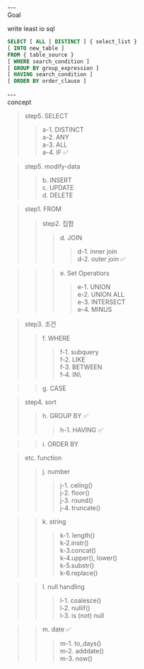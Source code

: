 ---\
Goal


write least io sql


```sql
SELECT [ ALL | DISTINCT ] { select_list }
[ INTO new_table ]
FROM { table_source }
[ WHERE search_condition ]
[ GROUP BY group_expression ]
[ HAVING search_condition ]
[ ORDER BY order_clause ]
```

---\
concept


>step5. SELECT
>>a-1. DISTINCT\
>>a-2. ANY\
>>a-3. ALL\
>>a-4. IF :white_check_mark:

>step5. modify-data
>>b. INSERT\
>>c. UPDATE\
>>d. DELETE

>step1. FROM
>>step2. 집합
>>>d. JOIN
>>>>d-1. inner join\
>>>>d-2. outer join :white_check_mark:

>>>e. Set Operatiors
>>>>e-1. UNION\
>>>>e-2. UNION ALL\
>>>>e-3. INTERSECT\
>>>>e-4. MINUS

>step3. 조건
>>f. WHERE
>>>f-1. subquery\
>>>f-2. LIKE\
>>>f-3. BETWEEN\
>>>f-4. IN\

>>g. CASE

>step4. sort
>>h. GROUP BY :white_check_mark:
>>>h-1. HAVING :white_check_mark:

>>i. ORDER BY

>etc. function
>>j. number
>>>j-1. celing()\
>>>j-2. floor()\
>>>j-3. round()\
>>>j-4. truncate()

>>k. string
>>>k-1. length()\
>>>k-2.instr()\
>>>k-3.concat()\
>>>k-4.upper(), lower()\
>>>k-5.substr()\
>>>k-6.replace()

>>l. null handling
>>>l-1. coalesce()\
>>>l-2. nullif()\
>>>l-3. is (not) null

>>m. date :white_check_mark:
>>>m-1. to_days()\
>>>m-2. adddate()\
>>>m-3. now()
